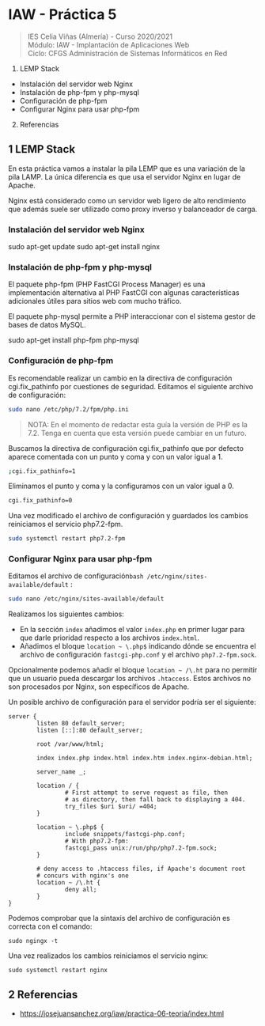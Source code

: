 # IAW - Práctica 5 
>IES Celia Viñas (Almería) - Curso 2020/2021  
>Módulo: IAW - Implantación de Aplicaciones Web  
>Ciclo: CFGS Administración de Sistemas Informáticos en Red  

1. LEMP Stack 
- Instalación del servidor web Nginx 
- Instalación de php-fpm y php-mysql 
- Configuración de php-fpm 
- Configurar Nginx para usar php-fpm 
2. Referencias 

## 1 LEMP Stack

En esta práctica vamos a instalar la pila LEMP que es una variación de la pila LAMP. La única diferencia es que usa el servidor Nginx en lugar de Apache.

Nginx está considerado como un servidor web ligero de alto rendimiento que además suele ser utilizado como proxy inverso y balanceador de carga.
### Instalación del servidor web Nginx

sudo apt-get update
sudo apt-get install nginx

### Instalación de php-fpm y php-mysql

El paquete php-fpm (PHP FastCGI Process Manager) es una implementación alternativa al PHP FastCGI con algunas características adicionales útiles para sitios web com mucho tráfico.

El paquete php-mysql permite a PHP interaccionar con el sistema gestor de bases de datos MySQL.

sudo apt-get install php-fpm php-mysql

### Configuración de php-fpm

Es recomendable realizar un cambio en la directiva de configuración cgi.fix_pathinfo por cuestiones de seguridad. Editamos el siguiente archivo de configuración:

```bash
sudo nano /etc/php/7.2/fpm/php.ini
```

> NOTA: En el momento de redactar esta guía la versión de PHP es la 7.2. Tenga en cuenta que esta versión puede cambiar en un futuro.

Buscamos la directiva de configuración cgi.fix_pathinfo que por defecto aparece comentada con un punto y coma y con un valor igual a 1.

```bash
;cgi.fix_pathinfo=1
```

Eliminamos el punto y coma y la configuramos con un valor igual a 0.

```bash
cgi.fix_pathinfo=0
```

Una vez modificado el archivo de configuración y guardados los cambios reiniciamos el servicio php7.2-fpm.

```bash
sudo systemctl restart php7.2-fpm
```

### Configurar Nginx para usar php-fpm

Editamos el archivo de configuración```bash
/etc/nginx/sites-available/default``` :

```bash
sudo nano /etc/nginx/sites-available/default
```

Realizamos los siguientes cambios:

- En la sección ```index``` añadimos el valor ``index.php`` en primer lugar para que darle prioridad respecto a los archivos ``index.html``.
- Añadimos el bloque ``location ~ \.php$`` indicando dónde se encuentra el archivo de configuración ``fastcgi-php.conf`` y el archivo ``php7.2-fpm.sock``.

Opcionalmente podemos añadir el bloque ``location ~ /\.ht`` para no permitir que un usuario pueda descargar los archivos ``.htaccess``. Estos archivos no son procesados por Nginx, son específicos de Apache.

Un posible archivo de configuración para el servidor podría ser el siguiente:

```
server {
        listen 80 default_server;
        listen [::]:80 default_server;

        root /var/www/html;

        index index.php index.html index.htm index.nginx-debian.html;

        server_name _;

        location / {
                # First attempt to serve request as file, then
                # as directory, then fall back to displaying a 404.
                try_files $uri $uri/ =404;
        }

        location ~ \.php$ {
                include snippets/fastcgi-php.conf;
                # With php7.2-fpm:
                fastcgi_pass unix:/run/php/php7.2-fpm.sock;
        }

        # deny access to .htaccess files, if Apache's document root
        # concurs with nginx's one
        location ~ /\.ht {
                deny all;
        }
}
```

Podemos comprobar que la sintaxis del archivo de configuración es correcta con el comando:

``sudo ngingx -t``

Una vez realizados los cambios reiniciamos el servicio nginx:

``sudo systemctl restart nginx``

## 2 Referencias

- https://josejuansanchez.org/iaw/practica-06-teoria/index.html